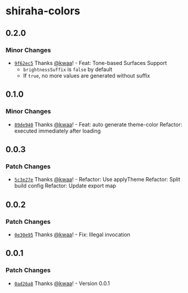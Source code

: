 # shiraha-colors

## 0.2.0

### Minor Changes

- [`9f62ec5`](https://github.com/importantimport/shiraha/commit/9f62ec544247d10d52de78010560505a293420de) Thanks [@kwaa](https://github.com/kwaa)! - Feat: Tone-based Surfaces Support
  - `brightnessSuffix` is `false` by default
  - If `true`, no more values are generated without suffix

## 0.1.0

### Minor Changes

- [`89de940`](https://github.com/importantimport/shiraha/commit/89de940bd07843e7376a5add33a5bc0d585e2ccc) Thanks [@kwaa](https://github.com/kwaa)! - Feat: auto generate theme-color
  Refactor: executed immediately after loading

## 0.0.3

### Patch Changes

- [`5c3e27e`](https://github.com/importantimport/shiraha/commit/5c3e27e3ab45890f8e551043c66926396c836623) Thanks [@kwaa](https://github.com/kwaa)! - Refactor: Use applyTheme
  Refactor: Split build config
  Refactor: Update export map

## 0.0.2

### Patch Changes

- [`0e30e95`](https://github.com/importantimport/shiraha/commit/0e30e955a612eccc69e01bbeeaabff9a88f8d920) Thanks [@kwaa](https://github.com/kwaa)! - Fix: Illegal invocation

## 0.0.1

### Patch Changes

- [`0ad26a8`](https://github.com/importantimport/shiraha/commit/0ad26a8d9612197f5b9e020f265acf686b57c0d1) Thanks [@kwaa](https://github.com/kwaa)! - Version 0.0.1
